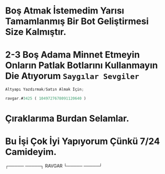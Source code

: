 # Boş Atmak İstemedim Yarısı Tamamlanmış Bir Bot Geliştirmesi Size Kalmıştır.

# 2-3 Boş Adama Minnet Etmeyin Onların Patlak Botlarını Kullanmayın Die Atıyorum `Saygılar Sevgiler`
```js
Altyapı Yazdırmak/Satın Almak İçin;

ravgar.#3425 ( 1049727678091120640 )
```


# Çıraklarıma Burdan Selamlar.
# Bu İşi Çok İyi Yapıyorum Çünkü 7/24 Camideyim.

┌─────  ─────┐
   RAVGAR
└─────  ─────┘
